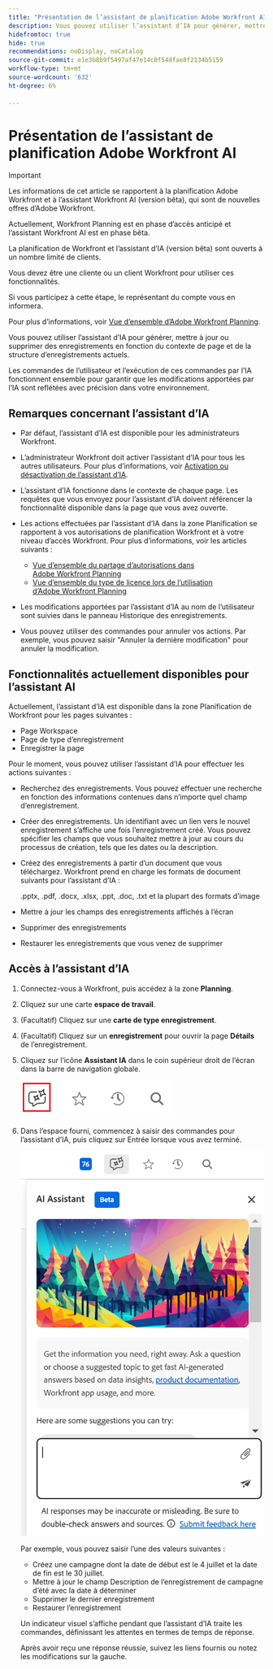 ```yaml
---
title: "Présentation de l’assistant de planification Adobe Workfront AI"
description: Vous pouvez utiliser l’assistant d’IA pour générer, mettre à jour ou supprimer des enregistrements en fonction du contexte de page et de la structure d’enregistrement actuels. Les commandes de l’utilisateur et l’exécution de ces commandes par l’IA fonctionnent ensemble pour garantir que les modifications apportées par l’IA sont reflétées avec précision dans votre environnement.
hidefromtoc: true
hide: true
recommendations: noDisplay, noCatalog
source-git-commit: e1e3b8b9f5497af47e14c0f54dfae8f2134b5159
workflow-type: tm+mt
source-wordcount: '632'
ht-degree: 6%

---
```



# Présentation de l’assistant de planification Adobe Workfront AI

<!-- update TOC and miniTOC when making this live-->

>[!IMPORTANT]
>
>Les informations de cet article se rapportent à la planification Adobe Workfront et à l’assistant Workfront AI (version bêta), qui sont de nouvelles offres d’Adobe Workfront.
>
>Actuellement, Workfront Planning est en phase d’accès anticipé et l’assistant Workfront AI est en phase bêta.
>
>La planification de Workfront et l’assistant d’IA (version bêta) sont ouverts à un nombre limité de clients.
>
>Vous devez être une cliente ou un client Workfront pour utiliser ces fonctionnalités.
>
>Si vous participez à cette étape, le représentant du compte vous en informera.
>
>Pour plus d’informations, voir [Vue d’ensemble d’Adobe Workfront Planning](/help/quicksilver/planning/general/planning-overview.md).

Vous pouvez utiliser l’assistant d’IA pour générer, mettre à jour ou supprimer des enregistrements en fonction du contexte de page et de la structure d’enregistrements actuels.

Les commandes de l’utilisateur et l’exécution de ces commandes par l’IA fonctionnent ensemble pour garantir que les modifications apportées par l’IA sont reflétées avec précision dans votre environnement.

## Remarques concernant l’assistant d’IA

* Par défaut, l’assistant d’IA est disponible pour les administrateurs Workfront.

* L’administrateur Workfront doit activer l’assistant d’IA pour tous les autres utilisateurs. Pour plus d’informations, voir [Activation ou désactivation de l’assistant d’IA](/help/quicksilver/workfront-basics/ai-assistant/enable-or-disable-assistant.md).

* L’assistant d’IA fonctionne dans le contexte de chaque page. Les requêtes que vous envoyez pour l’assistant d’IA doivent référencer la fonctionnalité disponible dans la page que vous avez ouverte.

* Les actions effectuées par l’assistant d’IA dans la zone Planification se rapportent à vos autorisations de planification Workfront et à votre niveau d’accès Workfront. Pour plus d’informations, voir les articles suivants :

   * [Vue d’ensemble du partage d’autorisations dans Adobe Workfront Planning](/help/quicksilver/planning/access/sharing-permissions-overview.md)
   * [Vue d’ensemble du type de licence lors de l’utilisation d’Adobe Workfront Planning](/help/quicksilver/planning/access/license-type-overview.md)

* Les modifications apportées par l’assistant d’IA au nom de l’utilisateur sont suivies dans le panneau Historique des enregistrements.

* Vous pouvez utiliser des commandes pour annuler vos actions. Par exemple, vous pouvez saisir &quot;Annuler la dernière modification&quot; pour annuler la modification.

## Fonctionnalités actuellement disponibles pour l’assistant AI

Actuellement, l’assistant d’IA est disponible dans la zone Planification de Workfront pour les pages suivantes :

* Page Workspace
* Page de type d’enregistrement
* Enregistrer la page

Pour le moment, vous pouvez utiliser l’assistant d’IA pour effectuer les actions suivantes :

* Recherchez des enregistrements. Vous pouvez effectuer une recherche en fonction des informations contenues dans n’importe quel champ d’enregistrement.
* Créer des enregistrements. Un identifiant avec un lien vers le nouvel enregistrement s’affiche une fois l’enregistrement créé. Vous pouvez spécifier les champs que vous souhaitez mettre à jour au cours du processus de création, tels que les dates ou la description.
* Créez des enregistrements à partir d’un document que vous téléchargez. Workfront prend en charge les formats de document suivants pour l’assistant d’IA :

  .pptx, .pdf, .docx, .xlsx, .ppt, .doc, .txt et la plupart des formats d’image
* Mettre à jour les champs des enregistrements affichés à l’écran
* Supprimer des enregistrements
* Restaurer les enregistrements que vous venez de supprimer

## Accès à l’assistant d’IA

1. Connectez-vous à Workfront, puis accédez à la zone **Planning**.

1. Cliquez sur une carte **espace de travail**.

1. (Facultatif) Cliquez sur une **carte de type enregistrement**.

1. (Facultatif) Cliquez sur un **enregistrement** pour ouvrir la page **Détails** de l’enregistrement.

1. Cliquez sur l’icône **Assistant IA** dans le coin supérieur droit de l’écran dans la barre de navigation globale.

   ![](assets/ai-assistant-icon-highlighted.png)

1. Dans l’espace fourni, commencez à saisir des commandes pour l’assistant d’IA, puis cliquez sur Entrée lorsque vous avez terminé.

   ![](assets/ai-assistant-panel-with-empty-command-box.png)

   Par exemple, vous pouvez saisir l’une des valeurs suivantes :

   * Créez une campagne dont la date de début est le 4 juillet et la date de fin est le 30 juillet.
   * Mettre à jour le champ Description de l’enregistrement de campagne d’été avec la date à déterminer
   * Supprimer le dernier enregistrement
   * Restaurer l’enregistrement

   Un indicateur visuel s’affiche pendant que l’assistant d’IA traite les commandes, définissant les attentes en termes de temps de réponse.

   Après avoir reçu une réponse réussie, suivez les liens fournis ou notez les modifications sur la gauche.
